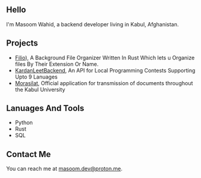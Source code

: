 ## Hello

I'm Masoom Wahid, a backend developer living in Kabul, Afghanistan.

## Projects

* [Filio](https://github.com/Masoom-Wahid/filio)), A Background File Organizer Written In Rust Which lets u Organize files By Their Extension Or Name.
* [KardanLeetBackend](https://github.com/Masoom-Wahid/KardanLeetBackend), An API for Local Programming Contests Supporting Upto 9 Lanuages
* [Morasilat](https://murasilat.vercel.app), Official application for transmission of documents throughout the Kabul University

## Lanuages And Tools
* Python
* Rust
* SQL

## Contact Me
You can reach me at <masoom.dev@proton.me>.
